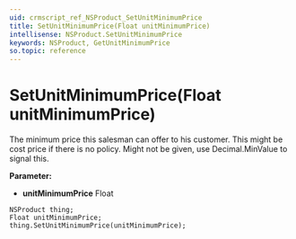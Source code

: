 ```yaml
---
uid: crmscript_ref_NSProduct_SetUnitMinimumPrice
title: SetUnitMinimumPrice(Float unitMinimumPrice)
intellisense: NSProduct.SetUnitMinimumPrice
keywords: NSProduct, GetUnitMinimumPrice
so.topic: reference
---
```


# SetUnitMinimumPrice(Float unitMinimumPrice)

The minimum price this salesman can offer to his customer. This might be cost price if there is no policy. Might not be given, use Decimal.MinValue to signal this.

**Parameter:** 
 - **unitMinimumPrice** Float

```crmscript
NSProduct thing;
Float unitMinimumPrice;
thing.SetUnitMinimumPrice(unitMinimumPrice);
```

